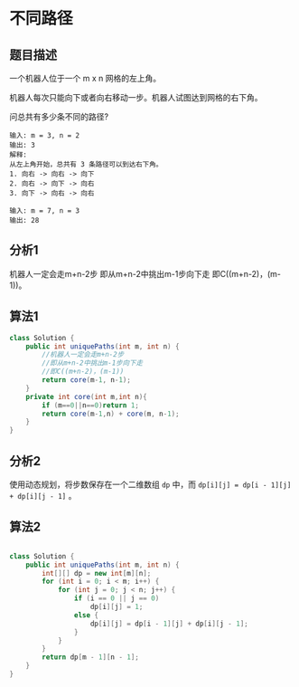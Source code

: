 # 不同路径

## 题目描述

一个机器人位于一个 m x n 网格的左上角。

机器人每次只能向下或者向右移动一步。机器人试图达到网格的右下角。

问总共有多少条不同的路径?

```
输入: m = 3, n = 2
输出: 3
解释:
从左上角开始，总共有 3 条路径可以到达右下角。
1. 向右 -> 向右 -> 向下
2. 向右 -> 向下 -> 向右
3. 向下 -> 向右 -> 向右

输入: m = 7, n = 3
输出: 28
```

## 分析1

机器人一定会走m+n-2步 即从m+n-2中挑出m-1步向下走 即C((m+n-2)，(m-1))。

## 算法1

```java
class Solution {
    public int uniquePaths(int m, int n) {
        //机器人一定会走m+n-2步
        //即从m+n-2中挑出m-1步向下走
        //即C((m+n-2)，(m-1))
        return core(m-1, n-1);
    }
    private int core(int m,int n){  
        if (m==0||n==0)return 1;    
        return core(m-1,n) + core(m, n-1); 
    }
}
```

## 分析2

使用动态规划，将步数保存在一个二维数组 `dp` 中，而 `dp[i][j] = dp[i - 1][j] + dp[i][j - 1]` 。

## 算法2

```java

class Solution {
    public int uniquePaths(int m, int n) {
        int[][] dp = new int[m][n];        
        for (int i = 0; i < m; i++) {
            for (int j = 0; j < n; j++) {
                if (i == 0 || j == 0)
                    dp[i][j] = 1;
                else {
                    dp[i][j] = dp[i - 1][j] + dp[i][j - 1];
                }
            }
        }
        return dp[m - 1][n - 1];        
    }
}
```
